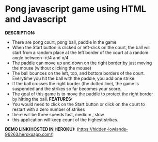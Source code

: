 # Pong javascript game using HTML and Javascript

**DESCRIPTION:** 
  - There are pong court, pong ball, paddle in the game  
  - When the Start button is clicked or left-click on the court, the ball will start from a random place at the left border of the court at a random angle between -π/4 and π/4
  - The paddle can move up and down on the right border by just moving the mouse (without clicking the mouse)
  - The ball bounces on the left, top, and bottom borders of the court. Everytime you hit the ball with the paddle, you add one strike.
  - If the ball crosses the right border (the dotted line), the game is suspended and the strikes so far becomes your score.
  - The goal of this game is to move the paddle to protect the right border by hitting the ball.
**FEATURES:**
  - You would need to click on the Start button or click on the court to restart with a zero number of strikes
  - there will be three speeds fast, medium , slow
  - this application will keep count of the highest strikes.


**DEMO LINK(HOSTED IN HEROKU):**
 (https://hidden-lowlands-96263.herokuapp.com/)

